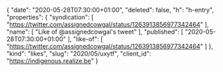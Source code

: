{
  "date": "2020-05-28T07:30:00+01:00",
  "deleted": false,
  "h": "h-entry",
  "properties": {
    "syndication": [
      "https://twitter.com/assignedcowgal/status/1263913856977342464"
    ],
    "name": [
      "Like of @assignedcowgal's tweet"
    ],
    "published": [
      "2020-05-28T07:30:00+01:00"
    ],
    "like-of": [
      "https://twitter.com/assignedcowgal/status/1263913856977342464"
    ]
  },
  "kind": "likes",
  "slug": "2020/05/uxytf",
  "client_id": "https://indigenous.realize.be"
}
